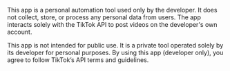 This app is a personal automation tool used only by the developer. It does not collect, store, or process any personal data from users. The app interacts solely with the TikTok API to post videos on the developer's own account.

This app is not intended for public use. It is a private tool operated solely by its developer for personal purposes. By using this app (developer only), you agree to follow TikTok’s API terms and guidelines.

